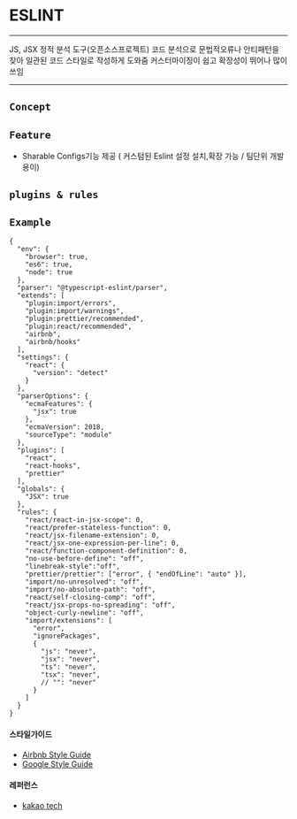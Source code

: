 # ESLINT
***

JS, JSX 정적 분석 도구(오픈소스프로젝트)
코드 분석으로 문법적오류나 안티패턴을 찾아 일관된 코드 스타일로 작성하게 도와줌
커스터마이징이 쉽고 확장성이 뛰어나 많이 쓰임

***

## `Concept`

## `Feature`

* Sharable Configs기능 제공 ( 커스텀된 Eslint 설정 설치,확장 가능 / 팀단위 개발 용이)

## `plugins & rules`

## `Example`
  ```JS
  {
    "env": {
      "browser": true,
      "es6": true,
      "node": true
    },
    "parser": "@typescript-eslint/parser",
    "extends": [
      "plugin:import/errors",
      "plugin:import/warnings",
      "plugin:prettier/recommended",
      "plugin:react/recommended",
      "airbnb",
      "airbnb/hooks"
    ],
    "settings": {
      "react": {
        "version": "detect"
      }
    },
    "parserOptions": {
      "ecmaFeatures": {
        "jsx": true
      },
      "ecmaVersion": 2018,
      "sourceType": "module"
    },
    "plugins": [
      "react",
      "react-hooks",
      "prettier"
    ],
    "globals": {
      "JSX": true
    },
    "rules": {
      "react/react-in-jsx-scope": 0,
      "react/prefer-stateless-function": 0,
      "react/jsx-filename-extension": 0,
      "react/jsx-one-expression-per-line": 0,
      "react/function-component-definition": 0,
      "no-use-before-define": "off",
      "linebreak-style":"off",
      "prettier/prettier": ["error", { "endOfLine": "auto" }],
      "import/no-unresolved": "off",
      "import/no-absolute-path": "off",
      "react/self-closing-comp": "off",
      "react/jsx-props-no-spreading": "off",
      "object-curly-newline": "off",
      "import/extensions": [
        "error",
        "ignorePackages",
        {
          "js": "never",
          "jsx": "never",
          "ts": "never",
          "tsx": "never",
          // "": "never"
        }
      ]
    }
  }
  ```


#### 스타일가이드

* [Airbnb Style Guide](https://github.com/airbnb/javascript)
* [Google Style Guide](https://github.com/google/eslint-config-google)

#### 레퍼런스
- [kakao tech](https://tech.kakao.com/2019/12/05/make-better-use-of-eslint/)

